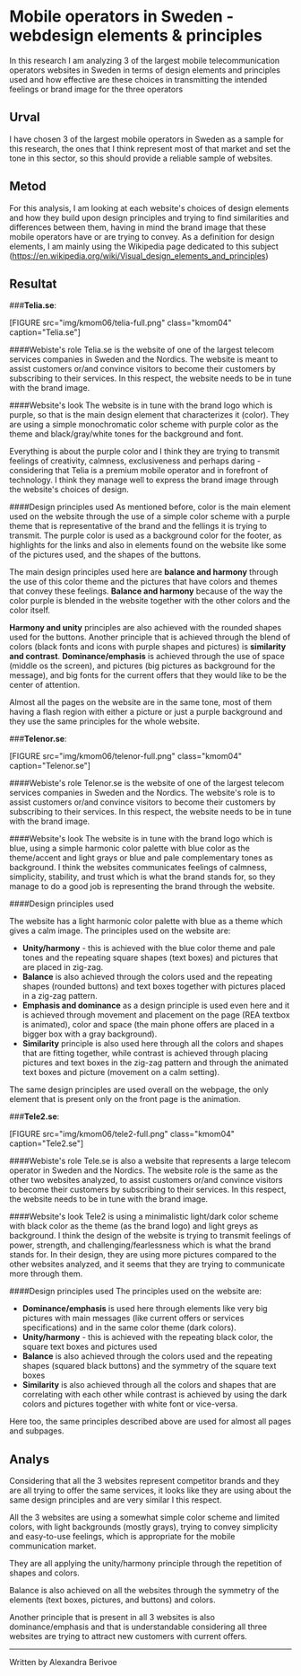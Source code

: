 ---
---
**Mobile operators in Sweden - webdesign elements & principles**
=======================

In this research I am analyzing 3 of the largest mobile telecommunication operators websites in Sweden in terms of design elements and principles used and how effective are these choices in transmitting the intended feelings or brand image for the three operators

**Urval**
-----------------------

I have chosen 3 of the largest mobile operators in Sweden as a sample for this research, the ones that I think represent most of that market and set the tone in this sector, so this should provide a reliable sample of websites.


**Metod**
-----------------------
For this analysis, I am looking at each website's choices of design elements and how they build upon design principles and trying to find similarities and differences between them, having in mind the brand image that these mobile operators have or are trying to convey.
As a definition for design elements, I am mainly using the Wikipedia page dedicated to this subject (https://en.wikipedia.org/wiki/Visual_design_elements_and_principles)



**Resultat**
-----------------------

###**Telia.se**:

[FIGURE src="img/kmom06/telia-full.png" class="kmom04" caption="Telia.se"]

####Webiste's role
Telia.se is the website of one of the largest telecom services companies in Sweden and the Nordics. The website is meant to assist customers or/and convince visitors to become their customers by subscribing to their services. In this respect, the website needs to be in tune with the brand image.


####Website's look
The website is in tune with the brand logo which is purple, so that is the main design element that characterizes it (color).
They are using a simple monochromatic color scheme with purple color as the theme and black/gray/white tones for the background and font.

Everything is about the purple color and I think they are trying to transmit feelings of creativity, calmness, exclusiveness and perhaps daring - considering that  Telia is a premium mobile operator and in forefront of technology.
I think they manage well to express the brand image through the website's choices of design.

####Design principles used
As mentioned before, color is the main element used on the website through the use of a simple color scheme with a purple theme that is representative of the brand and the fellings it is trying to transmit. 
The purple color is used as a background color for the footer, as highlights for the links and also in elements found on the website like some of the pictures used, and the shapes of the buttons.

The main design principles used here are **balance and harmony** through the use of this color theme and the pictures that have colors and themes that convey these feelings. 
**Balance and harmony** because of the way the color purple is blended in the website together with the other colors and the color itself. 

**Harmony and unity** principles are also achieved with the rounded shapes used for the buttons.
Another principle that is achieved through the blend of colors (black fonts and icons with purple shapes and pictures) is **similarity and contrast**.
**Dominance/emphasis** is achieved through the use of space (middle os the screen), and pictures (big pictures as background for the message), and big fonts for the current offers that they would like to be the center of attention.

Almost all the pages on the website are in the same tone, most of them having a flash region with either a picture or just a purple background and they use the same principles for the whole website.


###**Telenor.se**:

[FIGURE src="img/kmom06/telenor-full.png" class="kmom04" caption="Telenor.se"]

####Webiste's role
Telenor.se is the website of one of the largest telecom services companies in Sweden and the Nordics. The website's role is to assist customers or/and convince visitors to become their customers by subscribing to their services. In this respect, the website needs to be in tune with the brand image.


####Website's look
The website is in tune with the brand logo which is blue, using a simple harmonic color palette with blue color as the theme/accent and light grays or blue and pale complementary tones as background.
I think the websites communicates feelings of calmness, simplicity, stability, and trust which is what the brand stands for, so they manage to do a good job is representing the brand through the website.


####Design principles used

The website has a light harmonic color palette with blue as a theme which gives a calm image.
The principles used on the website are:
- **Unity/harmony** - this is achieved with the blue color theme and pale tones and the repeating square shapes (text boxes) and pictures that are placed in zig-zag.
- **Balance** is also achieved through the colors used and the repeating shapes (rounded buttons) and text boxes together with pictures placed in a zig-zag pattern.
- **Emphasis and dominance** as a design principle is used even here and it is achieved through movement and placement on the page (REA textbox is animated), color and space (the main phone offers are placed in a bigger box with a gray background).
- **Similarity** principle is also used here through all the colors and shapes that are fitting together, while contrast is achieved through placing pictures and text boxes in the zig-zag pattern and through the animated text boxes and picture (movement on a calm setting).

The same design principles are used overall on the webpage, the only element that is present only on the front page is the animation.

###**Tele2.se**:

[FIGURE src="img/kmom06/tele2-full.png" class="kmom04" caption="Tele2.se"]

####Webiste's role
Tele.se is also a website that represents a large telecom operator in Sweden and the Nordics. The website role is the same as the other two websites analyzed, to assist customers or/and convince visitors to become their customers by subscribing to their services. In this respect, the website needs to be in tune with the brand image.


####Website's look
Tele2 is using a minimalistic light/dark color scheme with black color as the theme (as the brand logo) and light greys as background.
I think the design of the website is trying to transmit feelings of power, strength, and challenging/fearlessness which is what the brand stands for. In their design, they are using more pictures compared to the other websites analyzed, and it seems that they are trying to communicate more through them.


####Design principles used
The principles used on the website are:

- **Dominance/emphasis** is used here through elements like very big pictures with main messages (like current offers or services specifications) and in the same color theme (dark colors). 
- **Unity/harmony** - this is achieved with the repeating black color, the square text boxes and pictures used
- **Balance** is also achieved through the colors used and the repeating shapes (squared black buttons) and the symmetry of the square text boxes 
- **Similarity** is also achieved through all the colors and shapes that are correlating with each other while contrast is achieved by using the dark colors and pictures together with white font or vice-versa.

Here too, the same principles described above are used for almost all pages and subpages.

**Analys**
-----------------------

Considering that all the 3 websites represent competitor brands and they are all trying to offer the same services, it looks like they are using about the same design principles and are very similar I this respect.

All the 3 websites are using a somewhat simple color scheme and limited colors, with light backgrounds (mostly grays), trying to convey simplicity and easy-to-use feelings, which is appropriate for the mobile communication market. 

They are all applying the unity/harmony principle through the repetition of shapes and colors.

Balance is also achieved on all the websites through the symmetry of the elements (text boxes, pictures, and buttons) and colors.

Another principle that is present in all 3 websites is also dominance/emphasis and that is understandable considering all three websites are trying to attract new customers with current offers.

-----------------------
Written by Alexandra Berivoe
